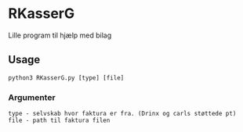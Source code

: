 # RKasserG
Lille program til hjælp med bilag

## Usage
    python3 RKasserG.py [type] [file]
### Argumenter
    type - selvskab hvor faktura er fra. (Drinx og carls støttede pt)
    file - path til faktura filen
